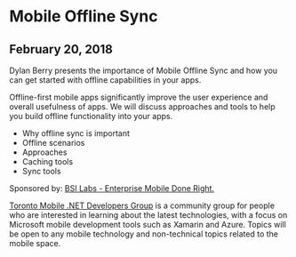 # Mobile Offline Sync
## February 20, 2018
Dylan Berry presents the importance of Mobile Offline Sync and how you can get started with offline capabilities in your apps.

Offline-first mobile apps significantly improve the user experience and overall usefulness of apps. We will discuss approaches and tools to help you build offline functionality into your apps.

- Why offline sync is important
- Offline scenarios
- Approaches
- Caching tools
- Sync tools

Sponsored by: [BSI Labs - Enterprise Mobile Done Right.](https://bsilabs.ca)

[Toronto Mobile .NET Developers Group](https://www.meetup.com/TorontoMobileDevelopers/) is a community group for people who are interested in learning about the latest technologies, with a focus on Microsoft mobile development tools such as Xamarin and Azure. Topics will be open to any mobile technology and non-technical topics related to the mobile space.
